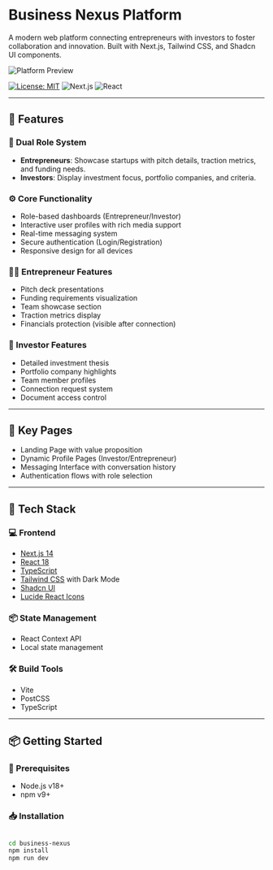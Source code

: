 # Business Nexus Platform

A modern web platform connecting entrepreneurs with investors to foster collaboration and innovation. Built with Next.js, Tailwind CSS, and Shadcn UI components.

![Platform Preview](public/screenshot.png)

[![License: MIT](https://img.shields.io/badge/License-MIT-blue.svg)](https://opensource.org/licenses/MIT)
![Next.js](https://img.shields.io/badge/Next.js-14.2.3-black?logo=next.js)
![React](https://img.shields.io/badge/React-18.2.0-blue?logo=react)

---

## 🚀 Features

### 🔐 Dual Role System
- **Entrepreneurs**: Showcase startups with pitch details, traction metrics, and funding needs.
- **Investors**: Display investment focus, portfolio companies, and criteria.

### ⚙️ Core Functionality
- Role-based dashboards (Entrepreneur/Investor)
- Interactive user profiles with rich media support
- Real-time messaging system
- Secure authentication (Login/Registration)
- Responsive design for all devices

### 👨‍💼 Entrepreneur Features
- Pitch deck presentations
- Funding requirements visualization
- Team showcase section
- Traction metrics display
- Financials protection (visible after connection)

### 💼 Investor Features
- Detailed investment thesis
- Portfolio company highlights
- Team member profiles
- Connection request system
- Document access control

---

## 📄 Key Pages

- Landing Page with value proposition
- Dynamic Profile Pages (Investor/Entrepreneur)
- Messaging Interface with conversation history
- Authentication flows with role selection

---

## 🧰 Tech Stack

### 💻 Frontend
- [Next.js 14](https://nextjs.org/)
- [React 18](https://react.dev/)
- [TypeScript](https://www.typescriptlang.org/)
- [Tailwind CSS](https://tailwindcss.com/) with Dark Mode
- [Shadcn UI](https://ui.shadcn.com/)
- [Lucide React Icons](https://lucide.dev/)

### 📦 State Management
- React Context API
- Local state management

### 🛠 Build Tools
- Vite
- PostCSS
- TypeScript

---

## 📦 Getting Started

### 🔧 Prerequisites
- Node.js v18+
- npm v9+

### 📥 Installation

```bash

cd business-nexus
npm install
npm run dev
